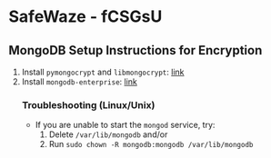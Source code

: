 # SafeWaze - fCSGsU

## MongoDB Setup Instructions for Encryption
1. Install `pymongocrypt` and `libmongocrypt`: [link](https://pypi.org/project/pymongocrypt/)
2. Install `mongodb-enterprise`: [link](https://docs.mongodb.com/manual/tutorial/install-mongodb-enterprise-on-ubuntu/#install-mongodb-enterprise-edition-on-ubuntu)
    ### Troubleshooting (Linux/Unix)
    * If you are unable to start the `mongod` service, try:
        1. Delete `/var/lib/mongodb` and/or
        2. Run `sudo chown -R mongodb:mongodb /var/lib/mongodb`
